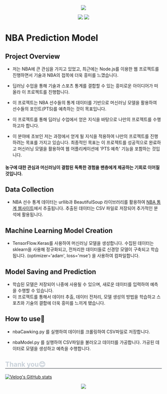 
<div align="center">
<img src="https://capsule-render.vercel.app/api?type=waving&color=gradient&height=180&text=NbaPredictionModel&animation=fadeIn&fontColor=ffffff&fontSize=60" />

<img src="https://img.shields.io/badge/python-3776AB?style=flat-square&logo=python&logoColor=white"> <img src="https://img.shields.io/badge/tensorflow-FF6F00?style=flat-square&logo=python&logoColor=white"></div>

# NBA Prediction Model
## Project Overview

- 저는 NBA에 큰 관심을 가지고 있었고, 최근에는 Node.js를 이용한 웹 프로젝트를 진행하면서 기술과 NBA의 접목에 더욱 흥미를 느꼈습니다.

- 딥러닝 수업을 통해 기술과 스포츠 통계를 결합할 수 있는 흥미로운 아이디어가 떠올라 이 프로젝트를 진행합니다.

- 이 프로젝트는 NBA 선수들의 통계 데이터를 기반으로 머신러닝 모델을 활용하여 선수들의 포인트(PTS)를 예측하는 것이 목표입니다. 

- 이 프로젝트를 통해 딥러닝 수업에서 얻은 지식을 바탕으로 나만의 프로젝트를 수행하고자 합니다.

- 이 분야에 초보인 저는 과정에서 얻게 될 지식을 적용하여 나만의 프로젝트를 진행하려는 목표를 가지고 있습니다. 최종적인 목표는 이 프로젝트를 성공적으로 완료하고 머신러닝 모델을 활용하여 웹 어플리케이션에 'PTS 예측' 기능을 포함하는 것입니다.

#### 농구에 대한 관심과 머신러닝이 결합된 독특한 경험을 팬층에게 제공하는 기회로 이어질 것입니다.

## Data Collection

- NBA 선수 통계 데이터는 urllib과 BeautifulSoup 라이브러리를 활용하여 [ NBA 통계 웹사이트](https://www.basketball-reference.com/)에서 추출됩니다. 추출된 데이터는 CSV 파일로 저장되어 추가적인 분석에 활용됩니다.

## Machine Learning Model Creation

- TensorFlow.Keras를 사용하여 머신러닝 모델을 생성합니다. 수집된 데이터는 sklearn을 사용해 정규화되고, 전처리한 데이터들로 신경망 모델이 구축되고 학습됩니다. (optimizer='adam', loss='mse') 을 사용하여 컴파일합니다.


## Model Saving and Prediction

- 학습된 모델은 저장되어 나중에 사용될 수 있으며, 새로운 데이터를 입력하여 예측을 수행할 수 있습니다.
- 이 프로잭트를 통해서 데이터 추출, 데이터 전처리, 모델 생성의 방법을 학습하고 스포츠와 기술의 결합에 더욱 흥미를 느끼게 됐습니다.


## How to use🐬


- nbaCawking.py 를 실행하여 데이터를 크롤링하여 CSV파일로 저장합니다.

- nbaModel.py 를 실행하여 CSV파일을 불러오고 데이터를 가공합니다. 가공된 데이터로 모델을 생성하고 예측을 수행합니다.



<h2 style="border-bottom: 1px solid #21262d; color: #c9d1d9;"> Thank you😊 </h2>



[![Velog's GitHub stats](https://velog-readme-stats.vercel.app/api?name=nostudynofood)](https://velog.io/@nostudynofood/NBAStats-%EB%8D%B0%EC%9D%B4%ED%84%B0%EC%B6%94%EC%B6%9C-%EB%A8%B8%EC%8B%A0%EB%9F%AC%EB%8B%9D-%EC%98%88%EC%B8%A1%EA%B9%8C%EC%A7%80-1)

 <div align= "center"> <a href=https://velog.io/@nostudynofood/NBAStats-%EB%8D%B0%EC%9D%B4%ED%84%B0%EC%B6%94%EC%B6%9C-%EB%A8%B8%EC%8B%A0%EB%9F%AC%EB%8B%9D-%EC%98%88%EC%B8%A1%EA%B9%8C%EC%A7%80-1> <img src="https://img.shields.io/badge/Velog-20C997?style=for-the-badge&logo=Velog&logoColor=white&link=https://velog.io/@nostudynofood/NBAStats-%EB%8D%B0%EC%9D%B4%ED%84%B0%EC%B6%94%EC%B6%9C-%EB%A8%B8%EC%8B%A0%EB%9F%AC%EB%8B%9D-%EC%98%88%EC%B8%A1%EA%B9%8C%EC%A7%80-1"> </a>
          </div>


